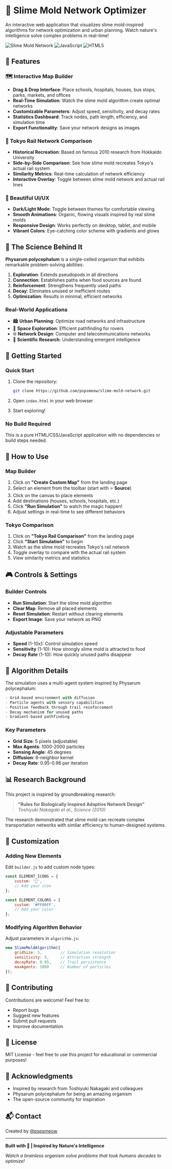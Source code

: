 # 🦠 Slime Mold Network Optimizer

An interactive web application that visualizes slime mold-inspired algorithms for network optimization and urban planning. Watch nature's intelligence solve complex problems in real-time!

![Slime Mold Network](https://img.shields.io/badge/Nature--Inspired-Algorithm-brightgreen)
![JavaScript](https://img.shields.io/badge/JavaScript-ES6+-yellow)
![HTML5](https://img.shields.io/badge/HTML5-Canvas-orange)

## 🌟 Features

### 🗺️ Interactive Map Builder
- **Drag & Drop Interface**: Place schools, hospitals, houses, bus stops, parks, markets, and offices
- **Real-Time Simulation**: Watch the slime mold algorithm create optimal networks
- **Customizable Parameters**: Adjust speed, sensitivity, and decay rates
- **Statistics Dashboard**: Track nodes, path length, efficiency, and simulation time
- **Export Functionality**: Save your network designs as images

### 🗼 Tokyo Rail Network Comparison
- **Historical Recreation**: Based on famous 2010 research from Hokkaido University
- **Side-by-Side Comparison**: See how slime mold recreates Tokyo's actual rail system
- **Similarity Metrics**: Real-time calculation of network efficiency
- **Interactive Overlay**: Toggle between slime mold network and actual rail lines

### 🎨 Beautiful UI/UX
- **Dark/Light Mode**: Toggle between themes for comfortable viewing
- **Smooth Animations**: Organic, flowing visuals inspired by real slime molds
- **Responsive Design**: Works perfectly on desktop, tablet, and mobile
- **Vibrant Colors**: Eye-catching color scheme with gradients and glows

## 🧬 The Science Behind It

**Physarum polycephalum** is a single-celled organism that exhibits remarkable problem-solving abilities:

1. **Exploration**: Extends pseudopods in all directions
2. **Connection**: Establishes paths when food sources are found
3. **Reinforcement**: Strengthens frequently used paths
4. **Decay**: Eliminates unused or inefficient routes
5. **Optimization**: Results in minimal, efficient networks

### Real-World Applications
- 🏙️ **Urban Planning**: Optimize road networks and infrastructure
- 🚀 **Space Exploration**: Efficient pathfinding for rovers
- 🌐 **Network Design**: Computer and telecommunications networks
- 🔬 **Scientific Research**: Understanding emergent intelligence

## 🚀 Getting Started

### Quick Start
1. Clone the repository:
   ```bash
   git clone https://github.com/pspsmeow/slime-mold-network.git
   ```

2. Open `index.html` in your web browser

3. Start exploring!

### No Build Required
This is a pure HTML/CSS/JavaScript application with no dependencies or build steps needed.

## 📖 How to Use

### Map Builder
1. Click on **"Create Custom Map"** from the landing page
2. Select an element from the toolbar (start with ⭐ **Source**)
3. Click on the canvas to place elements
4. Add destinations (houses, schools, hospitals, etc.)
5. Click **"Run Simulation"** to watch the magic happen!
6. Adjust settings in real-time to see different behaviors

### Tokyo Comparison
1. Click on **"Tokyo Rail Comparison"** from the landing page
2. Click **"Start Simulation"** to begin
3. Watch as the slime mold recreates Tokyo's rail network
4. Toggle overlay to compare with the actual rail system
5. View similarity metrics and statistics

## 🎮 Controls & Settings

### Builder Controls
- **Run Simulation**: Start the slime mold algorithm
- **Clear Map**: Remove all placed elements
- **Reset Simulation**: Restart without clearing elements
- **Export Image**: Save your network as PNG

### Adjustable Parameters
- **Speed** (1-10x): Control simulation speed
- **Sensitivity** (1-10): How strongly slime mold is attracted to food
- **Decay Rate** (1-10): How quickly unused paths disappear

## 🔬 Algorithm Details

The simulation uses a multi-agent system inspired by Physarum polycephalum:

```javascript
- Grid-based environment with diffusion
- Particle agents with sensory capabilities
- Positive feedback through trail reinforcement
- Decay mechanism for unused paths
- Gradient-based pathfinding
```

### Key Parameters
- **Grid Size**: 5 pixels (adjustable)
- **Max Agents**: 1000-2000 particles
- **Sensing Angle**: 45 degrees
- **Diffusion**: 8-neighbor kernel
- **Decay Rate**: 0.95-0.96 per iteration

## 📊 Research Background

This project is inspired by groundbreaking research:

> **"Rules for Biologically Inspired Adaptive Network Design"**  
> *Toshiyuki Nakagaki et al., Science (2010)*

The research demonstrated that slime mold can recreate complex transportation networks with similar efficiency to human-designed systems.

## 🌈 Customization

### Adding New Elements
Edit `builder.js` to add custom node types:

```javascript
const ELEMENT_ICONS = {
    custom: '🎯',
    // Add your icon
};

const ELEMENT_COLORS = {
    custom: '#FF00FF',
    // Add your color
};
```

### Modifying Algorithm Behavior
Adjust parameters in `algorithm.js`:

```javascript
new SlimeMoldAlgorithm({
    gridSize: 5,        // Simulation resolution
    sensitivity: 5,     // Attraction strength
    decayRate: 0.95,    // Trail persistence
    maxAgents: 1000     // Number of particles
});
```

## 🤝 Contributing

Contributions are welcome! Feel free to:
- Report bugs
- Suggest new features
- Submit pull requests
- Improve documentation

## 📜 License

MIT License - feel free to use this project for educational or commercial purposes!

## 🙏 Acknowledgments

- Inspired by research from Toshiyuki Nakagaki and colleagues
- Physarum polycephalum for being an amazing organism
- The open-source community for inspiration

## 📬 Contact

Created by [@pspsmeow](https://github.com/pspsmeow)

---

**Built with 🦠 | Inspired by Nature's Intelligence**

*Watch a brainless organism solve problems that took humans decades to optimize!*
